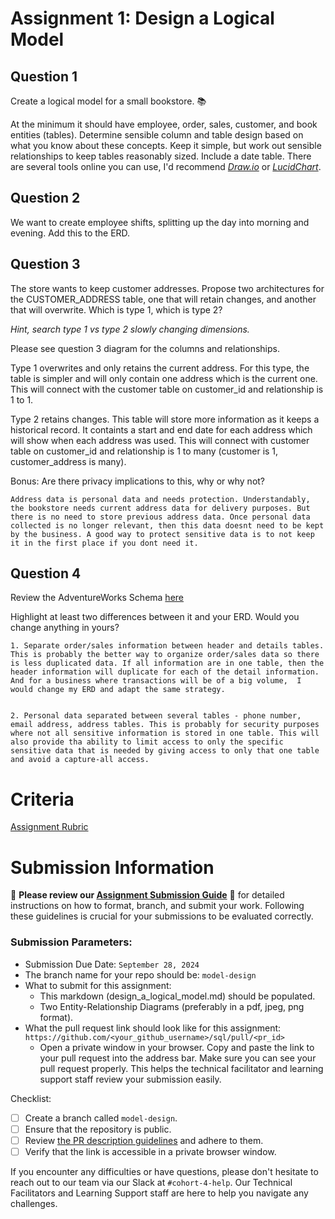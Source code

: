 # Assignment 1: Design a Logical Model

## Question 1
Create a logical model for a small bookstore. 📚

At the minimum it should have employee, order, sales, customer, and book entities (tables). Determine sensible column and table design based on what you know about these concepts. Keep it simple, but work out sensible relationships to keep tables reasonably sized. Include a date table. There are several tools online you can use, I'd recommend [_Draw.io_](https://www.drawio.com/) or [_LucidChart_](https://www.lucidchart.com/pages/).

## Question 2
We want to create employee shifts, splitting up the day into morning and evening. Add this to the ERD.

## Question 3
The store wants to keep customer addresses. Propose two architectures for the CUSTOMER_ADDRESS table, one that will retain changes, and another that will overwrite. Which is type 1, which is type 2?

_Hint, search type 1 vs type 2 slowly changing dimensions._

Please see question 3 diagram for the columns and relationships.

Type 1 overwrites and only retains the current address. For this type, the table is simpler and will only contain one address which is the current one. This will connect with the customer table on customer_id and relationship is 1 to 1.

Type 2 retains changes. This table will store more information as it keeps a historical record. It containts a start and end date for each address which will show when each address was used. This will connect with customer table on customer_id and relationship is 1 to many (customer is 1, customer_address is many).

Bonus: Are there privacy implications to this, why or why not?
```
Address data is personal data and needs protection. Understandably, the bookstore needs current address data for delivery purposes. But there is no need to store previous address data. Once personal data collected is no longer relevant, then this data doesnt need to be kept by the business. A good way to protect sensitive data is to not keep it in the first place if you dont need it.
```

## Question 4
Review the AdventureWorks Schema [here](https://i.stack.imgur.com/LMu4W.gif)

Highlight at least two differences between it and your ERD. Would you change anything in yours?
```
1. Separate order/sales information between header and details tables. This is probably the better way to organize order/sales data so there is less duplicated data. If all information are in one table, then the header information will duplicate for each of the detail information. And for a business where transactions will be of a big volume,  I would change my ERD and adapt the same strategy.    


2. Personal data separated between several tables - phone number, email address, address tables. This is probably for security purposes where not all sensitive information is stored in one table. This will also provide tha ability to limit access to only the specific sensitive data that is needed by giving access to only that one table and avoid a capture-all access. 

```

# Criteria

[Assignment Rubric](./assignment_rubric.md)

# Submission Information

🚨 **Please review our [Assignment Submission Guide](https://github.com/UofT-DSI/onboarding/blob/main/onboarding_documents/submissions.md)** 🚨 for detailed instructions on how to format, branch, and submit your work. Following these guidelines is crucial for your submissions to be evaluated correctly.

### Submission Parameters:
* Submission Due Date: `September 28, 2024`
* The branch name for your repo should be: `model-design`
* What to submit for this assignment:
    * This markdown (design_a_logical_model.md) should be populated.
    * Two Entity-Relationship Diagrams (preferably in a pdf, jpeg, png format).
* What the pull request link should look like for this assignment: `https://github.com/<your_github_username>/sql/pull/<pr_id>`
    * Open a private window in your browser. Copy and paste the link to your pull request into the address bar. Make sure you can see your pull request properly. This helps the technical facilitator and learning support staff review your submission easily.

Checklist:
- [ ] Create a branch called `model-design`.
- [ ] Ensure that the repository is public.
- [ ] Review [the PR description guidelines](https://github.com/UofT-DSI/onboarding/blob/main/onboarding_documents/submissions.md#guidelines-for-pull-request-descriptions) and adhere to them.
- [ ] Verify that the link is accessible in a private browser window.

If you encounter any difficulties or have questions, please don't hesitate to reach out to our team via our Slack at `#cohort-4-help`. Our Technical Facilitators and Learning Support staff are here to help you navigate any challenges.

